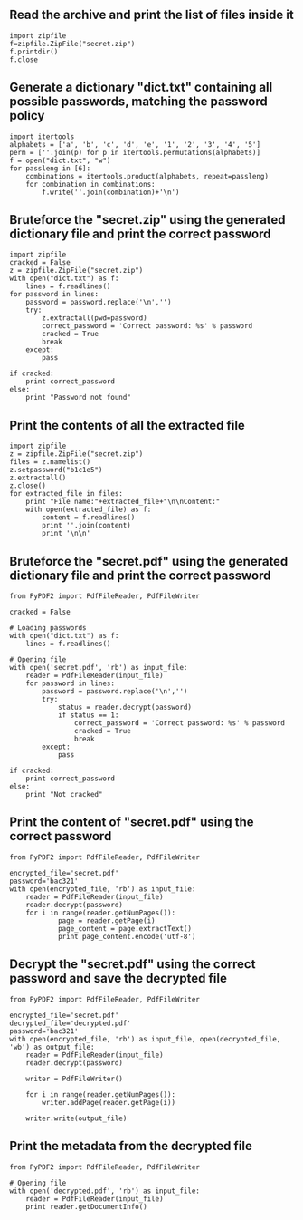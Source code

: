 
## Read the archive and print the list of files inside it

```
import zipfile
f=zipfile.ZipFile("secret.zip")
f.printdir()
f.close
```
## Generate a dictionary "dict.txt" containing all possible passwords, matching the password policy

```
import itertools
alphabets = ['a', 'b', 'c', 'd', 'e', '1', '2', '3', '4', '5']
perm = [''.join(p) for p in itertools.permutations(alphabets)]
f = open("dict.txt", "w")
for passleng in [6]:
    combinations = itertools.product(alphabets, repeat=passleng)
    for combination in combinations:
        f.write(''.join(combination)+'\n')

```

## Bruteforce the "secret.zip" using the generated dictionary file and print the correct password

```
import zipfile
cracked = False
z = zipfile.ZipFile("secret.zip")
with open("dict.txt") as f:
    lines = f.readlines()
for password in lines:
    password = password.replace('\n','')
    try:
        z.extractall(pwd=password)
        correct_password = 'Correct password: %s' % password
        cracked = True
        break
    except:
        pass

if cracked:
    print correct_password
else:
    print "Password not found"
```

## Print the contents of all the extracted file

```
import zipfile
z = zipfile.ZipFile("secret.zip")
files = z.namelist()
z.setpassword("b1c1e5")
z.extractall()
z.close()
for extracted_file in files:
    print "File name:"+extracted_file+"\n\nContent:"
    with open(extracted_file) as f:
        content = f.readlines()
        print ''.join(content)
        print '\n\n'
```

## Bruteforce the "secret.pdf" using the generated dictionary file and print the correct password

```
from PyPDF2 import PdfFileReader, PdfFileWriter

cracked = False

# Loading passwords
with open("dict.txt") as f:
    lines = f.readlines()

# Opening file
with open('secret.pdf', 'rb') as input_file:
    reader = PdfFileReader(input_file)
    for password in lines:
        password = password.replace('\n','')
        try:
            status = reader.decrypt(password)
            if status == 1:
                correct_password = 'Correct password: %s' % password
                cracked = True
                break
        except:
            pass

if cracked:
    print correct_password
else:
    print "Not cracked"
```


## Print the content of "secret.pdf" using the correct password

```
from PyPDF2 import PdfFileReader, PdfFileWriter

encrypted_file='secret.pdf'
password='bac321'
with open(encrypted_file, 'rb') as input_file:
    reader = PdfFileReader(input_file)
    reader.decrypt(password)
    for i in range(reader.getNumPages()):
            page = reader.getPage(i)
            page_content = page.extractText()
            print page_content.encode('utf-8')
```


## Decrypt the "secret.pdf" using the correct password and save the decrypted file

```
from PyPDF2 import PdfFileReader, PdfFileWriter

encrypted_file='secret.pdf'
decrypted_file='decrypted.pdf'
password='bac321'
with open(encrypted_file, 'rb') as input_file, open(decrypted_file, 'wb') as output_file:
    reader = PdfFileReader(input_file)
    reader.decrypt(password)

    writer = PdfFileWriter()

    for i in range(reader.getNumPages()):
        writer.addPage(reader.getPage(i))

    writer.write(output_file)
```

## Print the metadata from the decrypted file
```
from PyPDF2 import PdfFileReader, PdfFileWriter

# Opening file
with open('decrypted.pdf', 'rb') as input_file:
    reader = PdfFileReader(input_file)
    print reader.getDocumentInfo()
```
